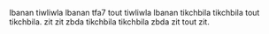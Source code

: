lbanan tiwliwla lbanan tfa7 tout tiwliwla lbanan tikchbila tikchbila tout tikchbila. zit zit zbda tikchbila tikchbila zbda zit tout zit.